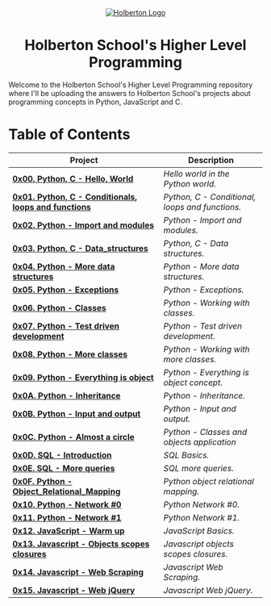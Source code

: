 <div align="center">
  <a href="https://www.holbertonschool.com/">
    <img src="https://www.holbertonschool.com/holberton-logo.png" alt="Holberton Logo"  target="_blank">
  </a>
</div>


<h1 align="center"> Holberton School's Higher Level Programming </h1> 
Welcome to the Holberton School's Higher Level Programming repository where I'll be uploading the answers to Holberton School's projects about programming concepts in Python, JavaScript and C.

# Table of Contents

| **Project**                                                                                      | **Description**                                 |
|--------------------------------------------------------------------------------------------------|-------------------------------------------------|
| **[0x00. Python, C - Hello, World](./0x00-python-hello_world)**                                  | *Hello world in the Python world.*              |
| **[0x01. Python, C - Conditionals, loops and functions](./0x01-python-if_else_loops_functions)** | *Python, C - Conditional, loops and functions.* |
| **[0x02. Python - Import and modules](./0x02-python-import_modules)**                            | *Python - Import and modules.*                  |
| **[0x03. Python, C - Data_structures](./0x03-python-data_structures)**                           | *Python, C - Data structures.*                  |
| **[0x04. Python - More data structures](./0x04-python-more_data_structures)**                    | *Python - More data structures.*                |
| **[0x05. Python - Exceptions](./0x05-python-exceptions)**                                        | *Python - Exceptions.*                          |
| **[0x06. Python - Classes](./0x06-python-classes)**                                              | *Python - Working with classes.*                |
| **[0x07. Python - Test driven development](./0x07-python-test_driven_development)**              | *Python - Test driven development.*             |
| **[0x08. Python - More classes](./0x08-python-more_classess)**                                   | *Python - Working with more classes.*           |
| **[0x09. Python - Everything is object](./0x09-python-everything_is_object)**                    | *Python - Everything is object concept.*        |
| **[0x0A. Python - Inheritance](./0x0A-python-inheritance)**                                      | *Python - Inheritance.*                         |
| **[0x0B. Python - Input and output](./0x0B-python-input_output)**                                | *Python - Input and output.*                    |
| **[0x0C. Python - Almost a circle](./0x0C-python-almost_a_circle)**                              | *Python - Classes and objects application*      |
| **[0x0D. SQL - Introduction](./0x0D-SQL_introduction)**                                          | *SQL Basics.*                                   |
| **[0x0E. SQL - More queries](./0x0E-SQL_more_queries)**                                          | *SQL more queries.*                             |
| **[0x0F. Python - Object_Relational_Mapping](./0x0F-python-object_relational_mapping)**          | *Python object relational mapping.*             |
| **[0x10. Python - Network #0](./0x10-python-network_0)**                                         | *Python Network #0.*                            |
| **[0x11. Python - Network #1](./0x11-python-network_1)**                                         | *Python Network #1.*                            |
| **[0x12. JavaScript - Warm up](./0x12-javascript-warm_up)**                                      | *JavaScript Basics.*                            |
| **[0x13. Javascript - Objects scopes closures](./0x13-javascript_objects_scopes_closures)**      | *Javascript objects scopes closures.*           |
| **[0x14. Javascript - Web Scraping](./0x14-javascript-web_scraping)**                            | *Javascript Web Scraping.*                      |
| **[0x15. Javascript - Web jQuery](./0x15-javascript-web_jquery)**                                | *Javascript Web jQuery.*                        |
